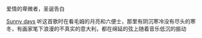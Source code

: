 爱情的卑微者，圣诞告白

[Sunny days](http://music.163.com/#/song?id=29191028) 听这首歌时在看毛姆的月亮和六便士，那里有阴沉寒冷没有尽头的寒冬，有画家笔下浪漫的不真实的意大利，都在绵延的弦上随着音乐低沉的振动
